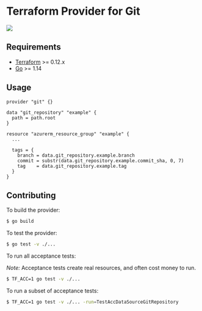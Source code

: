 # Terraform Provider for Git

![](https://github.com/artemvang/terraform-provider-git/workflows/test/badge.svg)

## Requirements

-	[Terraform](https://www.terraform.io/downloads.html) >= 0.12.x
-	[Go](https://golang.org/doc/install) >= 1.14

## Usage

```hcl
provider "git" {}

data "git_repository" "example" {
  path = path.root
}

resource "azurerm_resource_group" "example" {
  ...

  tags = {
    branch = data.git_repository.example.branch
    commit = substr(data.git_repository.example.commit_sha, 0, 7)
    tag    = data.git_repository.example.tag
  }
}
```

## Contributing

To build the provider:

```sh
$ go build
```

To test the provider:

```sh
$ go test -v ./...
```

To run all acceptance tests:

*Note:* Acceptance tests create real resources, and often cost money to run.

```sh
$ TF_ACC=1 go test -v ./...
```

To run a subset of acceptance tests:

```sh
$ TF_ACC=1 go test -v ./... -run=TestAccDataSourceGitRepository
```
